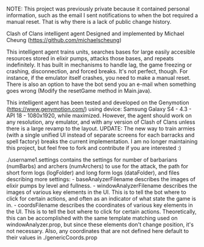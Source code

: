 NOTE: This project was previously private because it contained personal information, such as the email I sent notifications to when the bot required a manual reset. That is why there is a lack of public change history.

Clash of Clans intelligent agent
Designed and implemented by Michael Cheung (https://github.com/michaelscheung)

This intelligent agent trains units, searches bases for large easily accesible resources stored in elixir pumps, attacks those bases, and repeats indefinitely. It has built in mechanisms to handle lag, the game freezing or crashing, disconnection, and forced breaks. It's not perfect, though. For instance, if the emulator itself crashes, you need to make a manual reset. There is also an option to have the bot send you an e-mail when something goes wrong (Modify the resetGame method in Main.java).

This intelligent agent has been tested and developed on the Genymotion (https://www.genymotion.com/) using device: Samsung Galaxy S4 - 4.3 - API 18 - 1080x1920, while maximized. However, the agent should work on any resolution, any emulator, and with any version of Clash of Clans unless there is a large revamp to the layout. UPDATE: The new way to train armies (with a single unified UI instead of separate screens for each barracks and spell factory) breaks the current implementation. I am no longer maintaining this project, but feel free to fork and contribute if you are interested :)


./username1.settings contains the settings for number of barbarians (numBarbs) and archers (numArchers) to use for the attack, the path for short form logs (logFolder) and long form logs (dataFolder), and files describing more settings:
	- baseAnalyzerFilename describes the images of elixir pumps by level and fullness.
	- windowAnalyzerFilename describes the images of various key elements in the UI. This is to tell the bot where to click for certain actions, and often as an indicator of what state the game is in.
	- coordsFilename describes the coordinates of various key elements in the UI. This is to tell the bot where to click for certain actions. Theoretically, this can be accomplished with the same template matching used on windowAnalyzer.prop, but since these elements don't change position, it's not necessary. Also, any coordinates that are not defined here default to their values in ./genericCoords.prop
